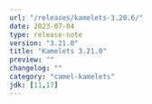 ```yaml
---
url: "/releases/kamelets-3.20.6/"
date: 2023-07-04
type: release-note
version: "3.21.0"
title: "Kamelets 3.21.0"
preview: ""
changelog: ""
category: "camel-kamelets"
jdk: [11,17]
---
```

